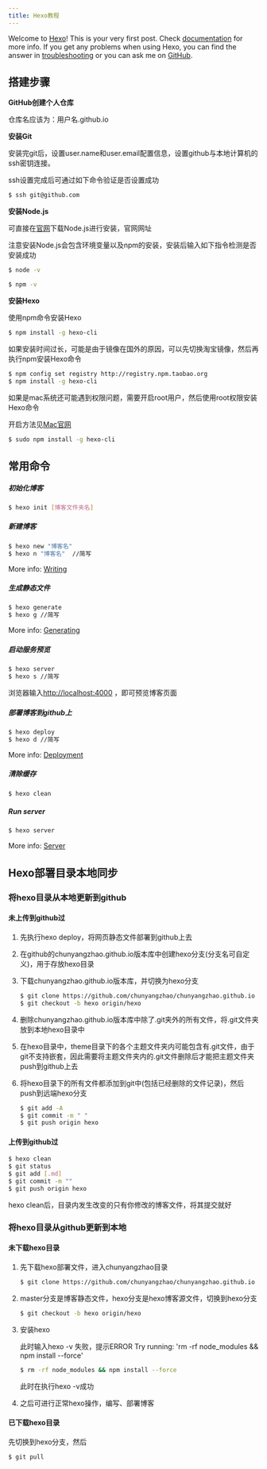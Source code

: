 ```yaml
---
title: Hexo教程
---
```

Welcome to [Hexo](https://hexo.io/)! This is your very first post. Check [documentation](https://hexo.io/docs/) for more info. If you get any problems when using Hexo, you can find the answer in [troubleshooting](https://hexo.io/docs/troubleshooting.html) or you can ask me on [GitHub](https://github.com/hexojs/hexo/issues).

## 搭建步骤

**GitHub创建个人仓库**

仓库名应该为：用户名.github.io

**安装Git**

安装完git后，设置user.name和user.email配置信息，设置github与本地计算机的ssh密钥连接。

ssh设置完成后可通过如下命令验证是否设置成功

```bash
$ ssh git@github.com
```

**安装Node.js**

可直接在[官网](https://nodejs.org/en/)下载Node.js进行安装，官网网址

注意安装Node.js会包含环境变量以及npm的安装，安装后输入如下指令检测是否安装成功

```bash
$ node -v
```

```bash
$ npm -v
```

**安装Hexo**

使用npm命令安装Hexo

```bash
$ npm install -g hexo-cli
```

如果安装时间过长，可能是由于镜像在国外的原因，可以先切换淘宝镜像，然后再执行npm安装Hexo命令

```bash
$ npm config set registry http://registry.npm.taobao.org
$ npm install -g hexo-cli
```

如果是mac系统还可能遇到权限问题，需要开启root用户，然后使用root权限安装Hexo命令

开启方法见[Mac官网](https://support.apple.com/zh-cn/HT204012)  

```bash
$ sudo npm install -g hexo-cli
```

## 常用命令

##### 初始化博客

```bash
$ hexo init [博客文件夹名]
```

##### 新建博客

```bash
$ hexo new "博客名"
$ hexo n "博客名"  //简写
```

   More info: [Writing](https://hexo.io/docs/writing.html)

##### 生成静态文件

```bash
$ hexo generate
$ hexo g //简写
```

More info: [Generating](https://hexo.io/docs/generating.html)

##### 启动服务预览

```bash
$ hexo server
$ hexo s //简写
```

浏览器输入[http://localhost:4000](http://localhost:4000/)  ，即可预览博客页面

##### 部署博客到github上

```bash
$ hexo deploy
$ hexo d //简写
```

More info: [Deployment](https://hexo.io/docs/one-command-deployment.html)

##### 清除缓存

```bash
$ hexo clean
```

##### Run server

``` bash
$ hexo server
```

More info: [Server](https://hexo.io/docs/server.html)

## Hexo部署目录本地同步

### 将hexo目录从本地更新到github

#### 未上传到github过

1. 先执行hexo deploy，将网页静态文件部署到github上去

2. 在github的chunyangzhao.github.io版本库中创建hexo分支(分支名可自定义)，用于存放hexo目录

3. 下载chunyangzhao.github.io版本库，并切换为hexo分支

   ```bash
   $ git clone https://github.com/chunyangzhao/chunyangzhao.github.io
   $ git checkout -b hexo origin/hexo
   ```

4. 删除chunyangzhao.github.io版本库中除了.git夹外的所有文件，将.git文件夹放到本地hexo目录中

5. 在hexo目录中，theme目录下的各个主题文件夹内可能包含有.git文件，由于git不支持嵌套，因此需要将主题文件夹内的.git文件删除后才能把主题文件夹push到github上去

6. 将hexo目录下的所有文件都添加到git中(包括已经删除的文件记录)，然后push到远端hexo分支

   ```bash
   $ git add -A
   $ git commit -m " "
   $ git push origin hexo
   ```

#### 上传到github过

```bash
$ hexo clean
$ git status
$ git add [.md]
$ git commit -m ""
$ git push origin hexo
```

hexo clean后，目录内发生改变的只有你修改的博客文件，将其提交就好

### 将hexo目录从github更新到本地

#### 未下载hexo目录

1. 先下载hexo部署文件，进入chunyangzhao目录

   ```bash
   $ git clone https://github.com/chunyangzhao/chunyangzhao.github.io
   ```

2. master分支是博客静态文件，hexo分支是hexo博客源文件，切换到hexo分支

   ```bash
   $ git checkout -b hexo origin/hexo
   ```

3. 安装hexo

   此时输入hexo -v 失败，提示ERROR Try running: 'rm -rf node_modules && npm install --force'

   ```bash
   $ rm -rf node_modules && npm install --force
   ```

   此时在执行hexo -v成功

4. 之后可进行正常hexo操作，编写、部署博客

#### 已下载hexo目录

先切换到hexo分支，然后

```bash
$ git pull
```